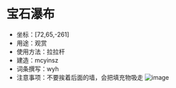 # 宝石瀑布
- 坐标：[72,65,-261]
- 用途：观赏
- 使用方法：拉拉杆
- 建造：mcyinsz
- 词条撰写：wyh
- 注意事项：不要挨着后面的墙，会把填充物吸走
  ![image](https://github.com/user-attachments/assets/f61f5d6b-cabe-45a9-b352-7f428d6e30b4)
